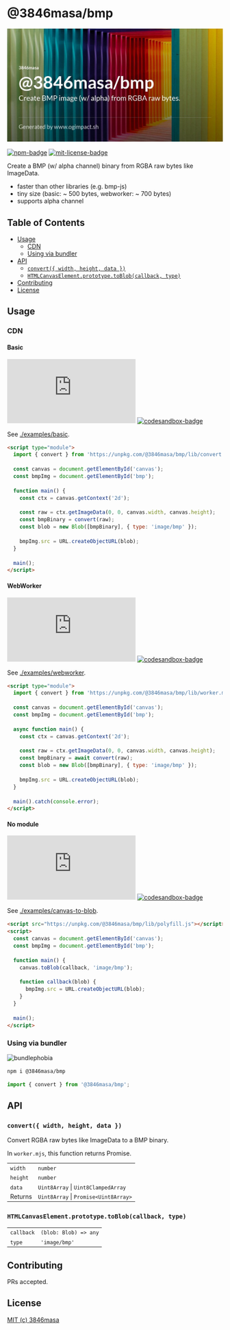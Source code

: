 # @3846masa/bmp

![banner](./.github/assets/ogp.jpg)

[![npm-badge]][npm]
[![mit-license-badge]][mit-license]

Create a BMP (w/ alpha channel) binary from RGBA raw bytes like ImageData.

- faster than other libraries (e.g. bmp-js)
- tiny size (basic: ~ 500 bytes, webworker: ~ 700 bytes)
- supports alpha channel

## Table of Contents

- [Usage](#usage)
  - [CDN](#cdn)
  - [Using via bundler](#using-via-bundler)
- [API](#api)
  - [`convert({ width, height, data })`](#convert-width-height-data-)
  - [`HTMLCanvasElement.prototype.toBlob(callback, type)`](#htmlcanvaselementprototypetoblobcallback-type)
- [Contributing](#contributing)
- [License](#license)

## Usage

### CDN

#### Basic

![basic](https://flat.badgen.net/badgesize/gzip/https/unpkg.com/@3846masa/bmp/lib/convert.mjs)
[![codesandbox-badge]](https://codesandbox.io/s/github/3846masa/bmp/tree/master/examples/basic)

See [./examples/basic](./examples/basic).

```html
<script type="module">
  import { convert } from 'https://unpkg.com/@3846masa/bmp/lib/convert.mjs';

  const canvas = document.getElementById('canvas');
  const bmpImg = document.getElementById('bmp');

  function main() {
    const ctx = canvas.getContext('2d');

    const raw = ctx.getImageData(0, 0, canvas.width, canvas.height);
    const bmpBinary = convert(raw);
    const blob = new Blob([bmpBinary], { type: 'image/bmp' });

    bmpImg.src = URL.createObjectURL(blob);
  }

  main();
</script>
```

#### WebWorker

![webworker](https://flat.badgen.net/badgesize/gzip/https/unpkg.com/@3846masa/bmp/lib/worker.mjs)
[![codesandbox-badge]](https://codesandbox.io/s/github/3846masa/bmp/tree/master/examples/webworker)

See [./examples/webworker](./examples/webworker).

```html
<script type="module">
  import { convert } from 'https://unpkg.com/@3846masa/bmp/lib/worker.mjs';

  const canvas = document.getElementById('canvas');
  const bmpImg = document.getElementById('bmp');

  async function main() {
    const ctx = canvas.getContext('2d');

    const raw = ctx.getImageData(0, 0, canvas.width, canvas.height);
    const bmpBinary = await convert(raw);
    const blob = new Blob([bmpBinary], { type: 'image/bmp' });

    bmpImg.src = URL.createObjectURL(blob);
  }

  main().catch(console.error);
</script>
```

#### No module

![no-module](https://flat.badgen.net/badgesize/gzip/https/unpkg.com/@3846masa/bmp/lib/polyfill.js)
[![codesandbox-badge]](https://codesandbox.io/s/github/3846masa/bmp/tree/master/examples/canvas-to-blob)

See [./examples/canvas-to-blob](./examples/canvas-to-blob).

```html
<script src="https://unpkg.com/@3846masa/bmp/lib/polyfill.js"></script>
<script>
  const canvas = document.getElementById('canvas');
  const bmpImg = document.getElementById('bmp');

  function main() {
    canvas.toBlob(callback, 'image/bmp');

    function callback(blob) {
      bmpImg.src = URL.createObjectURL(blob);
    }
  }

  main();
</script>
```

### Using via bundler

![bundlephobia](https://flat.badgen.net/bundlephobia/minzip/@3846masa/bmp?label=gzip%20size)

```sh
npm i @3846masa/bmp
```

```js
import { convert } from '@3846masa/bmp';
```

## API

### `convert({ width, height, data })`

Convert RGBA raw bytes like ImageData to a BMP binary.

In `worker.mjs`, this function returns Promise.

|          |                                       |
| :------- | :------------------------------------ |
| `width`  | `number`                              |
| `height` | `number`                              |
| `data`   | `Uint8Array` \| `Uint8ClampedArray`   |
| Returns  | `Uint8Array` \| `Promise<Uint8Array>` |

### `HTMLCanvasElement.prototype.toBlob(callback, type)`

|            |                       |
| :--------- | :-------------------- |
| `callback` | `(blob: Blob) => any` |
| `type`     | `'image/bmp'`         |

## Contributing

PRs accepted.

## License

[MIT (c) 3846masa][mit-license]

[npm-badge]: https://flat.badgen.net/npm/v/@3846masa/bmp?icon=npm
[npm]: https://www.npmjs.com/package/@3846masa/bmp
[mit-license-badge]: https://flat.badgen.net/badge/license/MIT/blue
[mit-license]: https://3846masa.mit-license.org
[codesandbox-badge]: https://flat.badgen.net/badge/codesandbox/try%20it/black
